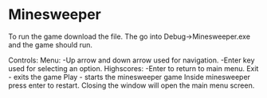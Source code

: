 # Minesweeper

To run the game download the file.
The go into Debug->Minesweeper.exe and the game should run.

Controls:
Menu: -Up arrow and down arrow used for navigation.
      -Enter key used for selecting an option.
Highscores: -Enter to return to main menu.
Exit - exits the game
Play - starts the minesweeper game
Inside minesweeper press enter to restart. Closing the window will open the main menu screen.
